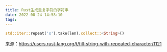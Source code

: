```yaml
---
title: Rust生成重复字符的字符串
date: 2022-08-24 14:58:10
tags:
---
```


```rs
std::iter::repeat('x').take(len).collect::<String>()
```

来源：<https://users.rust-lang.org/t/fill-string-with-repeated-character/1121>
